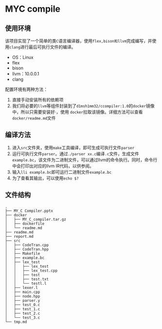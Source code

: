 # MYC compile

## 使用环境
该项目实现了一个简单的类`C`语言编译器，使用`flex,bison和llvm`完成编写，并使用`clang`进行最后可执行文件的编译。

* OS：Linux
* flex
* bison
* llvm：10.0.0.1
* clang

配置环境有两种方法：

1. 直接手动安装所有的依赖项
2. 我们将必要的`llvm`等组件封装到了`d1msh1mm32/ccompiler:1.0`的`docker`镜像中，所以只需要安装好·，使用 `docker`拉取该镜像。详细方法可以查看`docker/readme.md`文件

## 编译方法

1. 进入`src`文件夹，使用`make`工具编译，即可生成可执行文件`parser`
2. 运行可执行文件`parser`。通过`./parser xx.c`编译`.c`文件，生成文件`example.bc`，该文件为二进制文件，可以通过llvm的命令执行。同时，命令行中会打印出对应的llvm IR代码，以供参阅。
3. 输入`lli example.bc`即可运行二进制文件`example.bc`
4. 为了查看其输出，可以使用`echo $?`

## 文件结构

```shell
.
├── MY_C Compiler.pptx
├── docker
│   ├── MY_C_compiler.tar.gz
│   ├── dockerfile
│   └── readme.md
├── readme.md
├── report.md
├── src
│   ├── CodeTran.cpp
│   ├── CodeTran.hpp
│   ├── Makefile
│   ├── example.bc
│   ├── lex_test
│   │   ├── lex_test
│   │   ├── lex_test.cpp
│   │   ├── test
│   │   ├── test.txt
│   │   └── testl.l
│   ├── lexer.l
│   ├── main.cpp
│   ├── node.hpp
│   ├── parser.y
│   ├── test_0.c
│   ├── test_1.c
│   ├── test_2.c
│   └── test_3.c
└── tmp.md
```